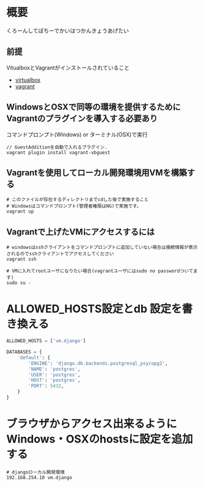 # 概要
くろーんしてぽちーでかいはつかんきょうあげたい
## 前提
VitualboxとVagrantがインストールされていること

- [virtualbox](https://www.virtualbox.org/)
- [vagrant](https://www.vagrantup.com/downloads.html)

## WindowsとOSXで同等の環境を提供するためにVagrantのプラグインを導入する必要あり

コマンドプロンプト(Windows) or ターミナル(OSX)で実行
```
// GuestAdditionを自動で入れるプラグイン.
vagrant plugin install vagrant-vbguest
```

## Vagrantを使用してローカル開発環境用VMを構築する
```
# このファイルが存在するディレクトリまでcdした後で実施すること
# Windowsはコマンドプロンプト(管理者権限はNG)で実施です。
vagrant up
```

## Vagrantで上げたVMにアクセスするには
```
# windowsはsshクライアントをコマンドプロンプトに追加していない場合は接続情報が表示されるのでsshクライアントでアクセスしてください
vagrant ssh

# VMに入れてrootユーザになりたい場合(vagrantユーザにはsudo no passwordついてます)
sudo su -
```

# ALLOWED_HOSTS設定とdb 設定を書き換える
```python:core/core/settings.py
ALLOWED_HOSTS = ['vm.django']

DATABASES = {
    'default': {
        'ENGINE': 'django.db.backends.postgresql_psycopg2',
        'NAME': 'postgres',
        'USER': 'postgres',
        'HOST': 'postgres',
        'PORT': 5432,
    }
}
```

# ブラウザからアクセス出来るようにWindows・OSXのhostsに設定を追加する
```
# djangoローカル開発環境
192.168.254.10 vm.django
```

